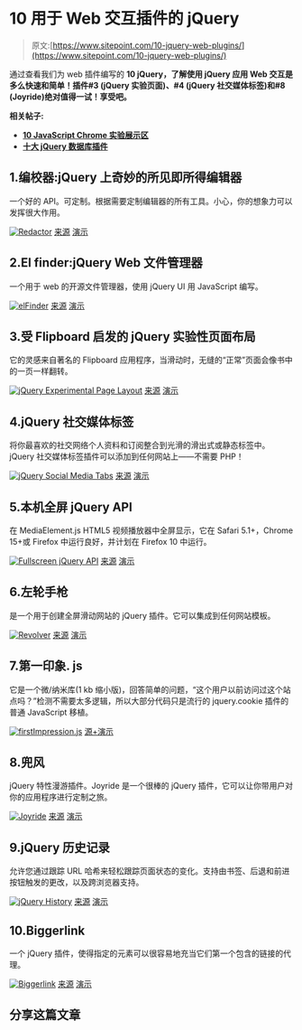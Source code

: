 # 10 用于 Web 交互插件的 jQuery

> 原文:[https://www.sitepoint.com/10-jquery-web-plugins/](https://www.sitepoint.com/10-jquery-web-plugins/)

通过查看我们为 web 插件编写的 **10 jQuery，了解使用 jQuery 应用 Web 交互是多么快速和简单！插件#3 (jQuery 实验页面)、#4 (jQuery 社交媒体标签)和#8 (Joyride)绝对值得一试！享受吧。**

**相关帖子:**

*   [**10 JavaScript Chrome 实验展示区**](http://www.jquery4u.com/javascript/10-javascript-chrome-experiments-showcase/)
*   [**十大 jQuery 数据库插件**](http://www.jquery4u.com/plugins/top-10-jquery-database-plugins/)

## 1.编校器:jQuery 上奇妙的所见即所得编辑器

一个好的 API。可定制。根据需要定制编辑器的所有工具。小心，你的想象力可以发挥很大作用。

 [![Redactor](../Images/f4d11852e3a7ecd47137a2daa02ea109.png)](http://redactorjs.com/ru) 
[来源](http://redactorjs.com/ru)
[演示](http://redactorjs.com/en/examples/)

## 2.El finder:jQuery Web 文件管理器

一个用于 web 的开源文件管理器，使用 jQuery UI 用 JavaScript 编写。

 [![elFinder](../Images/fd27a0f37055ee0a16d5018ca1c0badb.png)](https://github.com/Studio-42/elFinder) 
[来源](https://github.com/Studio-42/elFinder)
[演示](http://www.jqueryrain.com/?rtyCJbH2)

## 3.受 Flipboard 启发的 jQuery 实验性页面布局

它的灵感来自著名的 Flipboard 应用程序，当滑动时，无缝的“正常”页面会像书中的一页一样翻转。

 [![jQuery Experimental Page Layout](../Images/1df999a586cc09f36e8dba3b7d5ca9ab.png)](http://tympanus.net/codrops/2012/05/07/experimental-page-layout-inspired-by-flipboard/) 
[来源](http://tympanus.net/codrops/2012/05/07/experimental-page-layout-inspired-by-flipboard/)
[演示](http://tympanus.net/Development/FlipboardPageLayout/)

## 4.jQuery 社交媒体标签

将你最喜欢的社交网络个人资料和订阅整合到光滑的滑出式或静态标签中。jQuery 社交媒体标签插件可以添加到任何网站上——不需要 PHP！

 [![jQuery Social Media Tabs](../Images/80fdddb068b724bf67d5a6c35ac827f7.png)](http://codecanyon.net/item/jquery-social-media-tabs/1932796?ref=jqueryrain) 
[来源](http://codecanyon.net/item/jquery-social-media-tabs/1932796?ref=jqueryrain)
[演示](http://codecanyon.net/item/jquery-social-media-tabs/full_screen_preview/1932796)

## 5.本机全屏 jQuery API

在 MediaElement.js HTML5 视频播放器中全屏显示，它在 Safari 5.1+，Chrome 15+或 Firefox 中运行良好，并计划在 Firefox 10 中运行。

 [![Fullscreen jQuery API](../Images/e6b335c69f4311584e42b4169110875c.png)](http://johndyer.name/native-fullscreen-javascript-api-plus-jquery-plugin/) 
[来源](http://johndyer.name/native-fullscreen-javascript-api-plus-jquery-plugin/)
[演示](http://johndyer.name/lab/fullscreenapi/)

## 6.左轮手枪

是一个用于创建全屏滑动网站的 jQuery 插件。它可以集成到任何网站模板。

 [![Revolver](../Images/ae9a58b93058f212f68d07923349107b.png)](http://codecanyon.net/item/revolver-sliding-website-plugin/2278396?ref=jqueryrain) 
[来源](http://codecanyon.net/item/revolver-sliding-website-plugin/2278396?ref=jqueryrain)
[演示](http://2.s3.envato.com/files/27577254/index.html#/homepage)

## 7.第一印象. js

它是一个微/纳米库(1 kb 缩小版)，回答简单的问题，“这个用户以前访问过这个站点吗？”检测不需要太多逻辑，所以大部分代码只是流行的 jquery.cookie 插件的普通 JavaScript 移植。

 [![firstImpression.js](../Images/de1762cac90f7cac74faf608cbced6fc.png)](http://www.ravelrumba.com/blog/firstimpression-js-library-detecting-new-visitors/) 
[源+演示](http://www.ravelrumba.com/blog/firstimpression-js-library-detecting-new-visitors/)

## 8.兜风

jQuery 特性漫游插件。Joyride 是一个很棒的 jQuery 插件，它可以让你带用户对你的应用程序进行定制之旅。

 [![Joyride](../Images/77cd9e4fe51bd07a8d301706ae1b6a63.png)](https://github.com/zurb/joyride) 
[来源](https://github.com/zurb/joyride)
[演示](http://www.zurb.com/playground/jquery-joyride-feature-tour-plugin)

## 9.jQuery 历史记录

允许您通过跟踪 URL 哈希来轻松跟踪页面状态的变化。支持由书签、后退和前进按钮触发的更改，以及跨浏览器支持。

 [![jQuery History](../Images/044928d69766acc32ed2eeff4b193766.png)](https://github.com/balupton/jquery-history) 
[来源](https://github.com/balupton/jquery-history)
[演示](http://balupton.github.com/jquery-history/demo/)

## 10.Biggerlink

一个 jQuery 插件，使得指定的元素可以很容易地充当它们第一个包含的链接的代理。

 [![Biggerlink](../Images/061a3d5a4572fde4f65e7dd7d9698988.png)](http://www.ollicle.com/projects/jquery/biggerlink/) 
[来源](http://www.ollicle.com/projects/jquery/biggerlink/)
[演示](http://www.ollicle.com/projects/jquery/biggerlink/eg/)

## 分享这篇文章